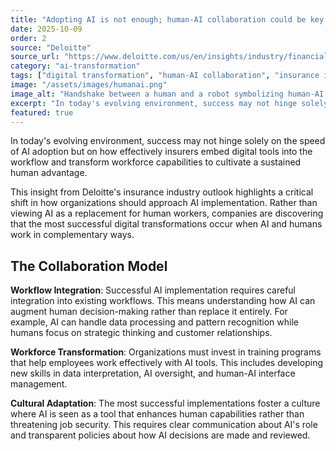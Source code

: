 ```yaml
---
title: "Adopting AI is not enough; human-AI collaboration could be key to successful digital transformation"
date: 2025-10-09
order: 2
source: "Deloitte"
source_url: "https://www.deloitte.com/us/en/insights/industry/financial-services/financial-services-industry-outlooks/insurance-industry-outlook.html#heading-5"
category: "ai-transformation"
tags: ["digital transformation", "human-AI collaboration", "insurance industry", "workflow integration"]
image: "/assets/images/humanai.png"
image_alt: "Handshake between a human and a robot symbolizing human-AI collaboration"
excerpt: "In today's evolving environment, success may not hinge solely on the speed of AI adoption but on how effectively insurers embed digital tools into the workflow and transform workforce capabilities to cultivate a sustained human advantage."
featured: true
---
```


In today's evolving environment, success may not hinge solely on the speed of AI adoption but on how effectively insurers embed digital tools into the workflow and transform workforce capabilities to cultivate a sustained human advantage.

This insight from Deloitte's insurance industry outlook highlights a critical shift in how organizations should approach AI implementation. Rather than viewing AI as a replacement for human workers, companies are discovering that the most successful digital transformations occur when AI and humans work in complementary ways.

## The Collaboration Model

**Workflow Integration**: Successful AI implementation requires careful integration into existing workflows. This means understanding how AI can augment human decision-making rather than replace it entirely. For example, AI can handle data processing and pattern recognition while humans focus on strategic thinking and customer relationships.

**Workforce Transformation**: Organizations must invest in training programs that help employees work effectively with AI tools. This includes developing new skills in data interpretation, AI oversight, and human-AI interface management.

**Cultural Adaptation**: The most successful implementations foster a culture where AI is seen as a tool that enhances human capabilities rather than threatening job security. This requires clear communication about AI's role and transparent policies about how AI decisions are made and reviewed.